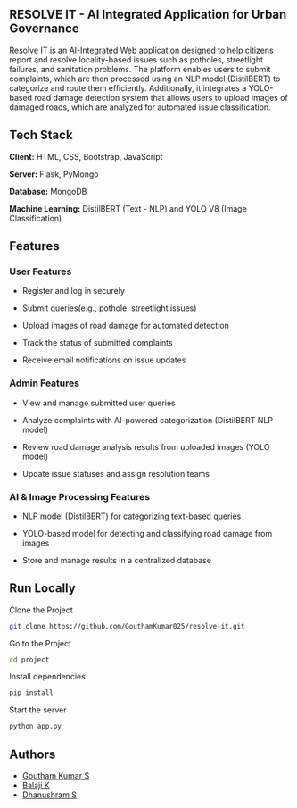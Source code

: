 
## RESOLVE IT - AI Integrated Application for Urban Governance

Resolve IT is an AI-Integrated Web application designed to help citizens report and resolve locality-based issues such as potholes, streetlight failures, and sanitation problems. The platform enables users to submit complaints, which are then processed using an NLP model (DistilBERT) to categorize and route them efficiently. Additionally, it integrates a YOLO-based road damage detection system that allows users to upload images of damaged roads, which are analyzed for automated issue classification.


## Tech Stack

**Client:** HTML, CSS, Bootstrap, JavaScript

**Server:** Flask, PyMongo

**Database:** MongoDB

**Machine Learning:** DistilBERT (Text - NLP) and YOLO V8 (Image Classification)




## Features

### User Features

 - Register and log in securely

 - Submit queries(e.g., pothole, streetlight issues)

 - Upload images of road damage for automated detection

 - Track the status of submitted complaints

 - Receive email notifications on issue updates

### Admin Features
 - View and manage submitted user queries

 - Analyze complaints with AI-powered categorization (DistilBERT NLP model)

 - Review road damage analysis results from uploaded images (YOLO model)

 - Update issue statuses and assign resolution teams

### AI & Image Processing Features
 - NLP model (DistilBERT) for categorizing text-based queries

 - YOLO-based model for detecting and classifying road damage from images

 - Store and manage results in a centralized database


## Run Locally

Clone the Project

```bash
git clone https://github.com/GouthamKumar025/resolve-it.git
```

Go to the Project

```bash
cd project
```

Install dependencies

```bash
pip install
```

Start the server

```bash
python app.py
```

## Authors

- [Goutham Kumar S](https://github.com/GouthamKumar025)
- [Balaji K](https://github.com/Balajibala82489)
- [Dhanushram S](https://github.com/dhanushram27)


